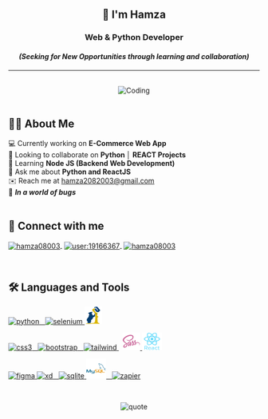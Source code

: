 <h2 align="center">👋 I'm Hamza</h2>
<h3 align="center"><b>Web & Python Developer</b></h3>
<h4 align="center"><i>(Seeking for New Opportunities through learning and collaboration)</i></h4><hr><br>

<div align="center">
  <img alt="Coding" width="350" src="https://github.com/hamza08003/hamza08003/blob/main/profile%20gif.gif">
</div>

<br>

<h2 align="left"><b>👨‍💻 About Me</b></h2>
💻 Currently working on <b>E-Commerce Web App</b><br>
🤝 Looking to collaborate on <b>Python │ REACT Projects</b><br>
📝 Learning <b>Node JS (Backend Web Development)</b><br>
💬 Ask me about <b>Python and ReactJS</b><br>
✉️ Reach me at <a href="hamza2082003@gmail.com">hamza2082003@gmail.com</a><br>
🙈 <b><i>In a world of bugs</i></b><br><br>

<h2 align="left">🔗 Connect with me</h2>
<p align="left">
<a href="https://twitter.com/hamza08003" target="blank"><img align="center" src="https://raw.githubusercontent.com/rahuldkjain/github-profile-readme-generator/master/src/images/icons/Social/twitter.svg" alt="hamza08003" height="30" width="30" />&nbsp;</a>
<a href="https://stackoverflow.com/users/19166367" target="blank"><img align="center" src="https://raw.githubusercontent.com/rahuldkjain/github-profile-readme-generator/master/src/images/icons/Social/stack-overflow.svg" alt="user:19166367" height="30" width="30" />&nbsp;</a>
<a href="https://www.instagram.com/hamza_08003" target="blank"><img align="center" src="https://raw.githubusercontent.com/rahuldkjain/github-profile-readme-generator/master/src/images/icons/Social/instagram.svg" alt="hamza08003" height="30" width="30" /></a>
</p><br>

<h2 align="left">🛠 Languages and Tools</h2>
<p align="left"></a> <a href="https://www.python.org" target="_blank" rel="noreferrer"> <img src="https://brandslogos.com/wp-content/uploads/images/python-logo.png" alt="python" width="35" height="35"/ > &nbsp; <a href="https://www.selenium.dev" target="_blank" rel="noreferrer"> <img src="https://raw.githubusercontent.com/detain/svg-logos/780f25886640cef088af994181646db2f6b1a3f8/svg/selenium-logo.svg" alt="selenium" width="35" height="35"/> <a href="https://pandas.pydata.org/" target="_blank" rel="noreferrer"> <img src="https://github.com/hamza08003/hamza08003/blob/main/python-pandas%20logo.png" alt="pandas" width="35" height="35"/> 
 
<a href="https://www.w3schools.com/css/" target="_blank" rel="noreferrer"> <img src="https://www.freepnglogos.com/uploads/html5-logo-png/html5-logo-best-web-design-psd-html-cms-development-ecommerce-6.png" alt="css3" width="95" height="45"/> &nbsp; <a href="https://getbootstrap.com" target="_blank" rel="noreferrer"> <img src="https://brandslogos.com/wp-content/uploads/thumbs/bootstrap-logo-vector.svg" alt="bootstrap" width="30" height="35"/> &nbsp; <a href="https://tailwindcss.com/" target="_blank" rel="noreferrer"> <img src="https://www.vectorlogo.zone/logos/tailwindcss/tailwindcss-icon.svg" alt="tailwind" width="40" height="40"/> </a> &nbsp; <a href="https://sass-lang.com" target="_blank" rel="noreferrer"> <img src="https://raw.githubusercontent.com/devicons/devicon/master/icons/sass/sass-original.svg" alt="sass" width="35" height="35"/>  <a href="https://reactjs.org/" target="_blank" rel="noreferrer"> <img src="https://raw.githubusercontent.com/devicons/devicon/master/icons/react/react-original-wordmark.svg" alt="react" width="40" height="35"/> </a> 

</a> <a href="https://www.figma.com/" target="_blank" rel="noreferrer"> <img src="https://www.vectorlogo.zone/logos/figma/figma-icon.svg" alt="figma" width="35" height="35"/> </a> <a href="https://www.adobe.com/products/xd.html" target="_blank" rel="noreferrer"> <img src="https://cdn.worldvectorlogo.com/logos/adobe-xd.svg" alt="xd" width="35" height="35"/> &nbsp;
 <a href="https://www.sqlite.org/" target="_blank" rel="noreferrer"> <img src="https://www.vectorlogo.zone/logos/sqlite/sqlite-icon.svg" alt="sqlite" width="35" height="35"/> <a href="https://www.mysql.com/" target="_blank" rel="noreferrer"> <img src="https://raw.githubusercontent.com/devicons/devicon/master/icons/mysql/mysql-original-wordmark.svg" alt="mysql" width="40" height="40"/> &nbsp; <a href="https://zapier.com" target="_blank" rel="noreferrer"> <img src="https://www.vectorlogo.zone/logos/zapier/zapier-icon.svg" alt="zapier" width="30" height="30"/> </a> </p><br>

<p align="center">
  <img src="https://quotes-github-readme.vercel.app/api?type=horizontal&theme=radical" style="max-width: 100%; height: auto;" alt="quote">
</p>
